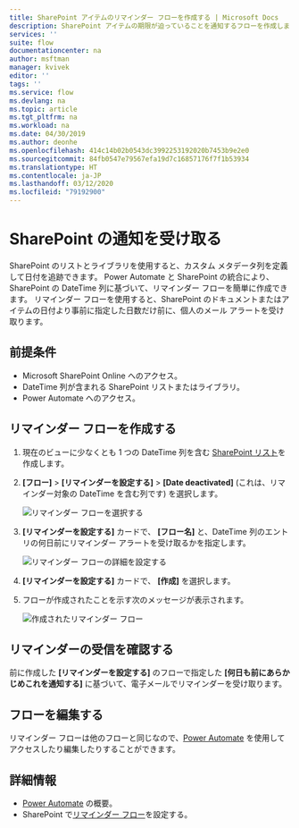 ```yaml
---
title: SharePoint アイテムのリマインダー フローを作成する | Microsoft Docs
description: SharePoint アイテムの期限が迫っていることを通知するフローを作成します。
services: ''
suite: flow
documentationcenter: na
author: msftman
manager: kvivek
editor: ''
tags: ''
ms.service: flow
ms.devlang: na
ms.topic: article
ms.tgt_pltfrm: na
ms.workload: na
ms.date: 04/30/2019
ms.author: deonhe
ms.openlocfilehash: 414c14b02b0543dc3992253192020b7453b9e2e0
ms.sourcegitcommit: 84fb0547e79567efa19d7c16857176f7f1b53934
ms.translationtype: HT
ms.contentlocale: ja-JP
ms.lasthandoff: 03/12/2020
ms.locfileid: "79192900"
---
```

# <a name="sharepoint-remind-me"></a>SharePoint の通知を受け取る


SharePoint のリストとライブラリを使用すると、カスタム メタデータ列を定義して日付を追跡できます。 Power Automate と SharePoint の統合により、SharePoint の DateTime 列に基づいて、リマインダー フローを簡単に作成できます。 リマインダー フローを使用すると、SharePoint のドキュメントまたはアイテムの日付より事前に指定した日数だけ前に、個人のメール アラートを受け取ります。

## <a name="prerequisites"></a>前提条件
- Microsoft SharePoint Online へのアクセス。
- DateTime 列が含まれる SharePoint リストまたはライブラリ。
- Power Automate へのアクセス。

## <a name="create-a-reminder-flow"></a>リマインダー フローを作成する

 1. 現在のビューに少なくとも 1 つの DateTime 列を含む [SharePoint リスト](https://support.office.com/article/Create-a-list-in-SharePoint-0D397414-D95F-41EB-ADDD-5E6EFF41B083)を作成します。 
 1. **[フロー]**  >  **[リマインダーを設定する]**  >  **[Date deactivated]** (これは、リマインダー対象の DateTime を含む列です) を選択します。

     ![リマインダー フローを選択する](media/create-sharepoint-reminder-flows/select-reminder-flow.png)

1. **[リマインダーを設定する]** カードで、 **[フロー名]** と、DateTime 列のエントリの何日前にリマインダー アラートを受け取るかを指定します。

    ![リマインダー フローの詳細を設定する](media/create-sharepoint-reminder-flows/set-reminder-details.png)

1. **[リマインダーを設定する]** カードで、 **[作成]** を選択します。

1. フローが作成されたことを示す次のメッセージが表示されます。

    ![作成されたリマインダー フロー](media/create-sharepoint-reminder-flows/success.png)
    

## <a name="confirm-reminders-received"></a>リマインダーの受信を確認する

前に作成した **[リマインダーを設定する]** のフローで指定した **[何日も前にあらかじめこれを通知する]** に基づいて、電子メールでリマインダーを受け取ります。 

## <a name="edit-your-flow"></a>フローを編集する

リマインダー フローは他のフローと同じなので、[Power Automate](https://flow.microsoft.com) を使用してアクセスしたり編集したりすることができます。

## <a name="learn-more"></a>詳細情報

- [Power Automate](https://flow.microsoft.com) の概要。
- SharePoint で[リマインダー フロー](https://support.office.com/article/set-a-reminder-flow-23c0e172-1fc1-4ac8-a9db-cd0b81d634d8)を設定する。


